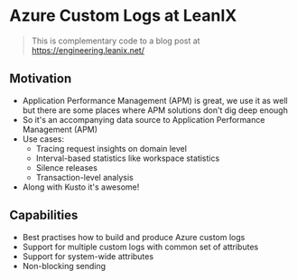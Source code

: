 # Azure Custom Logs at LeanIX

> This is complementary code to a blog post at https://engineering.leanix.net/

## Motivation

* Application Performance Management (APM) is great, we use it as well but there are some places where APM solutions don't dig deep enough
* So it's an accompanying data source to Application Performance Management (APM)
* Use cases: 
  * Tracing request insights on domain level
  * Interval-based statistics like workspace statistics
  * Silence releases
  * Transaction-level analysis
* Along with Kusto it's awesome!

## Capabilities

* Best practises how to build and produce Azure custom logs
* Support for multiple custom logs with common set of attributes
* Support for system-wide attributes
* Non-blocking sending
